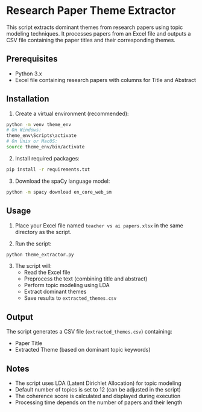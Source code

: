 # Research Paper Theme Extractor

This script extracts dominant themes from research papers using topic modeling techniques. It processes papers from an Excel file and outputs a CSV file containing the paper titles and their corresponding themes.

## Prerequisites

- Python 3.x
- Excel file containing research papers with columns for Title and Abstract

## Installation

1. Create a virtual environment (recommended):

```bash
python -m venv theme_env
# On Windows:
theme_env\Scripts\activate
# On Unix or MacOS:
source theme_env/bin/activate
```

2. Install required packages:

```bash
pip install -r requirements.txt
```

3. Download the spaCy language model:

```bash
python -m spacy download en_core_web_sm
```

## Usage

1. Place your Excel file named `teacher vs ai papers.xlsx` in the same directory as the script.

2. Run the script:

```bash
python theme_extractor.py
```

3. The script will:
   - Read the Excel file
   - Preprocess the text (combining title and abstract)
   - Perform topic modeling using LDA
   - Extract dominant themes
   - Save results to `extracted_themes.csv`

## Output

The script generates a CSV file (`extracted_themes.csv`) containing:

- Paper Title
- Extracted Theme (based on dominant topic keywords)

## Notes

- The script uses LDA (Latent Dirichlet Allocation) for topic modeling
- Default number of topics is set to 12 (can be adjusted in the script)
- The coherence score is calculated and displayed during execution
- Processing time depends on the number of papers and their length
